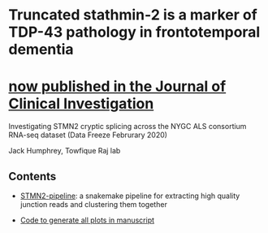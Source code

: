 # Truncated stathmin-2 is a marker of TDP-43 pathology in frontotemporal dementia

# **[now published in the Journal of Clinical Investigation](https://www.jci.org/articles/view/139741)**


Investigating STMN2 cryptic splicing across the NYGC ALS consortium RNA-seq dataset (Data Freeze Februrary 2020)

Jack Humphrey, Towfique Raj lab

## Contents

* [STMN2-pipeline](https://github.com/RajLabMSSM/STMN2-splicing/tree/master/STMN2-pipeline): a snakemake pipeline for extracting high quality junction reads and clustering them together

* [Code to generate all plots in manuscript](https://rajlabmssm.github.io/STMN2-splicing/docs/STMN2_create_figures.html)

